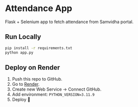 # Attendance App

Flask + Selenium app to fetch attendance from Samvidha portal.

## Run Locally
```bash
pip install -r requirements.txt
python app.py
```

## Deploy on Render
1. Push this repo to GitHub.
2. Go to [Render](https://render.com/).
3. Create new Web Service → Connect GitHub.
4. Add environment: `PYTHON_VERSION=3.11.9`
5. Deploy 🚀
